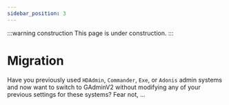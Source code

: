 ```yaml
---
sidebar_position: 3
---
```


:::warning construction
This page is under construction.
:::

# Migration
Have you previously used `HDAdmin`, `Commander`, `Exe`, or `Adonis` admin systems and now want to switch to GAdminV2 without modifying any of your previous settings for these systems? Fear not, ...
